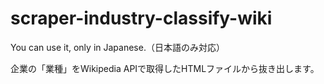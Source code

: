 # scraper-industry-classify-wiki
You can use it, only in Japanese.（日本語のみ対応）

企業の「業種」をWikipedia APIで取得したHTMLファイルから抜き出します。
